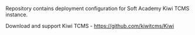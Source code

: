 Repository contains deployment configuration for Soft Academy Kiwi TCMS instance.

Download and support Kiwi TCMS - https://github.com/kiwitcms/Kiwi

